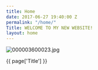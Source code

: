```yaml
---
title: Home
date: 2017-06-27 19:40:00 Z
permalink: "/home/"
Title: WELCOME TO MY NEW WEBSITE!
layout: home
---
```


![000003600023.jpg](/uploads/000003600023.jpg)

{{ page\['Title'\] }}